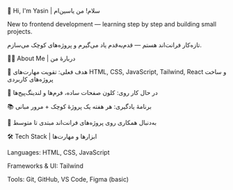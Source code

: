 👋 Hi, I'm Yasin | سلام! من یاسین‌ام

New to frontend development — learning step by step and building small projects.

تازه‌کار فرانت‌اند هستم — قدم‌به‌قدم یاد می‌گیرم و پروژه‌های کوچک می‌سازم.

🧑‍💻 About Me | دربارهٔ من

🎯 هدف فعلی: تقویت مهارت‌های HTML, CSS, JavaScript, Tailwind, React و ساخت پروژه‌های کاربردی

🔭 در حال کار روی: کلون صفحات ساده، فرم‌ها و لندینگ‌پیج‌ها

📚 برنامهٔ یادگیری: هر هفته یک پروژهٔ کوچک + مرور مبانی

🤝 به‌دنبال همکاری روی پروژه‌های فرانت‌اند مبتدی تا متوسط

🛠 Tech Stack | ابزارها و مهارت‌ها

Languages: HTML, CSS, JavaScript

Frameworks & UI: Tailwind

Tools: Git, GitHub, VS Code, Figma (basic)
